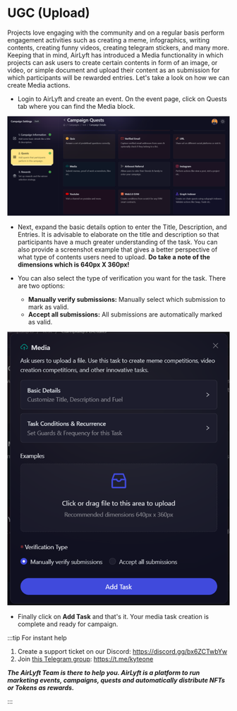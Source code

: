 # UGC (Upload)

Projects love engaging with the community and on a regular basis perform engagement activities such as creating a meme, infographics, writing contents, creating funny videos, creating telegram stickers, and many more. Keeping that in mind, AirLyft has introduced a Media functionality in which projects can ask users to create certain contents in form of an image, or video, or simple document and upload their content as an submission for which participants will be rewarded entries. Let's take a look on how we can create Media actions.

- Login to AirLyft and create an event. On the event page, click on Quests tab where you can find the Media block. 

![Media Main](../../images/MediaMain.png)

- Next, expand the basic details option to enter the Title, Description, and Entries. It is advisable to elaborate on the title and description so that participants have a much greater understanding of the task. You can also provide a screenshot example that gives a better perspective of what type of contents users need to upload. **Do take a note of the dimensions which is 640px X 360px!**

- You can also select the type of verification you want for the task. There are two options:
    - **Manually verify submissions:** Manually select which submission to mark as valid.
    - **Accept all submissions:** All submissions are automatically marked as valid.

![Media Basic](../../images/MediaBasic.png)

- Finally click on **Add Task** and that's it. Your media task creation is complete and ready for campaign.

:::tip For instant help

1. Create a support ticket on our Discord: https://discord.gg/bx6ZCTwbYw
2. Join [this Telegram group](https://t.me/kyteone): https://t.me/kyteone

**_The AirLyft Team is there to help you. AirLyft is a platform to run marketing events, campaigns, quests and automatically distribute NFTs or Tokens as rewards._**

:::